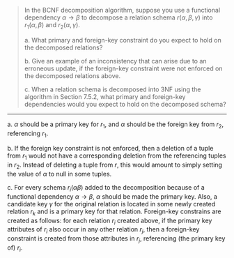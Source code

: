 > In the BCNF decomposition algorithm, suppose you use a functional dependency
> $\alpha \rightarrow \beta$ to decompose a relation schema 
> $r(\alpha, \beta, \gamma)$ into $r_1(\alpha, \beta)$ and $r_2(\alpha, \gamma)$. 
> 
> a. What primary and foreign-key constraint do you expect to hold on the decomposed 
> relations? <br> 
> 
> b. Give an example of an inconsistency that can arise due to an erroneous update, if
> the foreign-key constraint were not enforced on the decomposed relations above. <br> 
> 
> c. When a relation schema is decomposed into 3NF using the algorithm in Section 7.5.2, 
> what primary and foreign-key dependencies would you expect to hold on the decomposed 
> schema? <br> 

--------------------------------

a. $\alpha$ should be a primary key for $r_1$, and $\alpha$ should be the foreign key from $r_2$, referencing $r_1$.

b. If the foreign key constraint is not enforced, then a deletion of a tuple from $r_1$ would 
not have a corresponding deletion from the referencing tuples in $r_2$. Instead of deleting a tuple
from $r$, this would amount to simply setting the value of $\alpha$ to null in some tuples.

c. For every schema $r_i(\alpha\beta)$ added to the decomposition because of a functional 
dependency $\alpha \rightarrow \beta$, $\alpha$ should be made the primary key. Also, 
a candidate key $\gamma$ for the original relation is located in some newly created relation 
$r_k$ and is a primary key for that relation. 
Foreign-key constrains are created as follows: for each relation $r_i$ created above, 
if the primary key attributes of $r_i$ also occur in any other relation $r_j$, then a 
foreign-key constraint is created from those attributes in $r_j$, referencing (the primary key of)
$r_i$. 